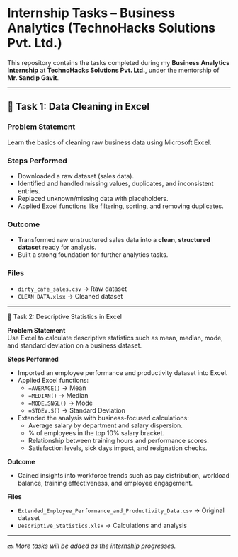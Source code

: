 # Internship Tasks – Business Analytics (TechnoHacks Solutions Pvt. Ltd.)

This repository contains the tasks completed during my **Business Analytics Internship** at **TechnoHacks Solutions Pvt. Ltd.**, under the mentorship of **Mr. Sandip Gavit**.  

---

## 📌 Task 1: Data Cleaning in Excel

### Problem Statement
Learn the basics of cleaning raw business data using Microsoft Excel.

### Steps Performed
- Downloaded a raw dataset (sales data).  
- Identified and handled missing values, duplicates, and inconsistent entries.  
- Replaced unknown/missing data with placeholders.  
- Applied Excel functions like filtering, sorting, and removing duplicates.  

### Outcome
- Transformed raw unstructured sales data into a **clean, structured dataset** ready for analysis.  
- Built a strong foundation for further analytics tasks.  

### Files
- `dirty_cafe_sales.csv` → Raw dataset  
- `CLEAN DATA.xlsx` → Cleaned dataset  

---
📌 Task 2: Descriptive Statistics in Excel  

**Problem Statement**  
Use Excel to calculate descriptive statistics such as mean, median, mode, and standard deviation on a business dataset.  

**Steps Performed**  
- Imported an employee performance and productivity dataset into Excel.  
- Applied Excel functions:  
  - `=AVERAGE()` → Mean  
  - `=MEDIAN()` → Median  
  - `=MODE.SNGL()` → Mode  
  - `=STDEV.S()` → Standard Deviation  
- Extended the analysis with business-focused calculations:  
  - Average salary by department and salary dispersion.  
  - % of employees in the top 10% salary bracket.  
  - Relationship between training hours and performance scores.  
  - Satisfaction levels, sick days impact, and resignation checks.  

**Outcome**  
- Gained insights into workforce trends such as pay distribution, workload balance, training effectiveness, and employee engagement.   

**Files**  
- `Extended_Employee_Performance_and_Productivity_Data.csv` → Original dataset  
- `Descriptive_Statistics.xlsx` → Calculations and analysis

---
🔜 *More tasks will be added as the internship progresses.*
